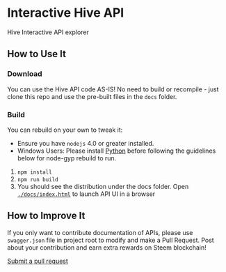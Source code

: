 # Interactive Hive API

Hive Interactive API explorer

## How to Use It

### Download
You can use the Hive API code AS-IS!  No need to build or recompile - just clone this repo and use the pre-built files in the `docs` folder.

### Build
You can rebuild on your own to tweak it:

* Ensure you have `nodejs` 4.0 or greater installed.
* Windows Users: Please install [Python](https://www.python.org/downloads/windows/) before following the guidelines below for node-gyp rebuild to run.

1. `npm install`
2. `npm run build`
3. You should see the distribution under the docs folder. Open [`./docs/index.html`](./docs/index.html) to launch API UI in a browser


## How to Improve It

If you only want to contribute documentation of APIs, please use `swagger.json` file in project root to modify and make a Pull Request. 
Post about your contribution and earn extra rewards on Steem blockchain!

[Submit a pull request](https://github.com/ledgerconnect/hiveapi/pull/new/master)


